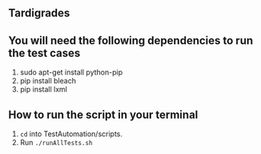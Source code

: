 ## Tardigrades

## You will need the following dependencies to run the test cases
1. sudo apt-get install python-pip
2. pip install bleach
3. pip install lxml

## How to run the script in your terminal
1. `cd` into TestAutomation/scripts.
2. Run `./runAllTests.sh`
